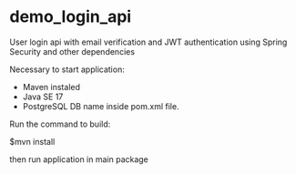 # demo_login_api
User login api with email verification and JWT authentication using Spring Security and other dependencies

Necessary to start application:

- Maven instaled
- Java SE 17
- PostgreSQL
DB name inside pom.xml file.

Run the command to build:

$mvn install

then run application in main package
